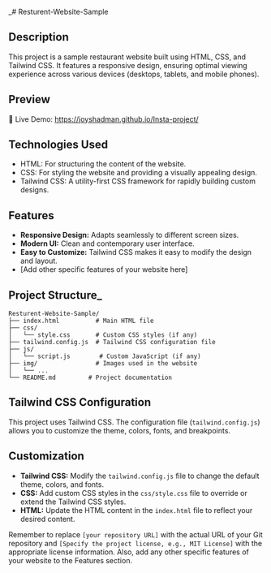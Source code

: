
_# Resturent-Website-Sample

## Description

This project is a sample restaurant website built using HTML, CSS, and Tailwind CSS. It features a responsive design, ensuring optimal viewing experience across various devices (desktops, tablets, and mobile phones).

## Preview 


🚀 Live Demo: https://joyshadman.github.io/Insta-project/


## Technologies Used

*   HTML: For structuring the content of the website.
*   CSS: For styling the website and providing a visually appealing design.
*   Tailwind CSS: A utility-first CSS framework for rapidly building custom designs.

## Features

*   **Responsive Design:** Adapts seamlessly to different screen sizes.
*   **Modern UI:** Clean and contemporary user interface.
*   **Easy to Customize:** Tailwind CSS makes it easy to modify the design and layout.
*   [Add other specific features of your website here]


## Project Structure_

```
Resturent-Website-Sample/
├── index.html          # Main HTML file
├── css/
│   └── style.css       # Custom CSS styles (if any)
├── tailwind.config.js  # Tailwind CSS configuration file
├── js/
│   └── script.js        # Custom JavaScript (if any)
├── img/                # Images used in the website
│   └── ...
└── README.md         # Project documentation
```

## Tailwind CSS Configuration

This project uses Tailwind CSS. The configuration file (`tailwind.config.js`) allows you to customize the theme, colors, fonts, and breakpoints.

## Customization

*   **Tailwind CSS:** Modify the `tailwind.config.js` file to change the default theme, colors, and fonts.
*   **CSS:** Add custom CSS styles in the `css/style.css` file to override or extend the Tailwind CSS styles.
*   **HTML:** Update the HTML content in the `index.html` file to reflect your desired content.

Remember to replace `[your repository URL]` with the actual URL of your Git repository and `[Specify the project license, e.g., MIT License]` with the appropriate license information. Also, add any other specific features of your website to the Features section.
